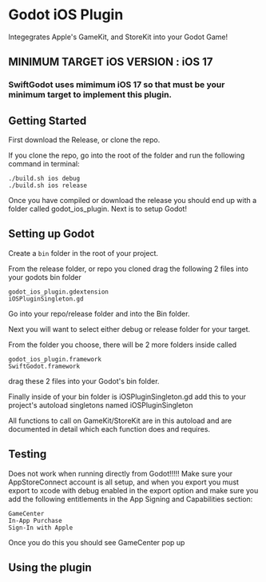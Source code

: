 # Godot iOS Plugin
Integegrates Apple's GameKit, and StoreKit into your Godot Game!

## MINIMUM TARGET iOS VERSION : iOS 17
### SwiftGodot uses mimimum iOS 17 so that must be your minimum target to implement this plugin.

## Getting Started
First download the Release, or clone the repo.

If you clone the repo, go into the root of the folder and run the following command in terminal: 
```
./build.sh ios debug
./build.sh ios release
```

Once you have compiled or download the release you should end up with a folder called godot_ios_plugin.
Next is to setup Godot!

## Setting up Godot
Create a `bin` folder in the root of your project.

From the release folder, or repo you cloned drag the following 2 files into your godots bin folder
```
godot_ios_plugin.gdextension
iOSPluginSingleton.gd
```

Go into your repo/release folder and into the Bin folder.

Next you will want to select either debug or release folder for your target.

From the folder you choose, there will be 2 more folders inside called
```
godot_ios_plugin.framework
SwiftGodot.framework
```
drag these 2 files into your Godot's bin folder.

Finally inside of your bin folder is iOSPluginSingleton.gd
add this to your project's autoload singletons named iOSPluginSingleton

All functions to call on GameKit/StoreKit are in this autoload and are documented in detail which each function does and requires.

## Testing
Does not work when running directly from Godot!!!!!
Make sure your AppStoreConnect account is all setup, and when you export you must export to xcode with debug enabled in the export option and make sure you add the following entitlements in the App Signing and Capabilities section:
```
GameCenter
In-App Purchase
Sign-In with Apple
```

Once you do this you should see GameCenter pop up

## Using the plugin
